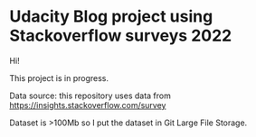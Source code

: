 # Udacity Blog project using Stackoverflow surveys 2022

Hi!

This project is in progress.

Data source: this repository uses data from https://insights.stackoverflow.com/survey

Dataset is >100Mb so I put the dataset in Git Large File Storage.


